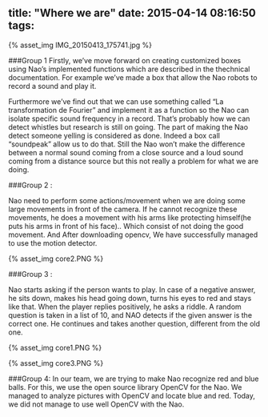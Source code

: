 title: "Where we are"
date: 2015-04-14 08:16:50
tags:
---

{% asset_img IMG_20150413_175741.jpg %}

###Group 1
Firstly, we’ve move forward on creating customized boxes using Nao’s implemented functions which are described in the thechnical documentation. For example we’ve made a box that allow the Nao robots to record a sound and play it.

Furthermore we’ve find out that we can use something called “La transformation de Fourier” and implement it as a function so the Nao can isolate specific sound frequency in a record. That’s probably how we can detect whistles but research is still on going. The part of making the Nao detect someone yelling is considered as done. Indeed a box call “soundpeak” allow us to do that. Still the Nao won’t make the difference between a normal sound coming from a close source and a loud sound coming from a distance source but this not really a problem for what we are doing.

###Group 2 :

Nao need to perform some actions/movement when we are doing some large movements in front of the camera. If he cannot recognize these movements, he does a movement with his arms like protecting himself(he puts his arms in front of his face).. Which consist of not doing the good movement. And After downloading opencv, We have successfully managed to use the motion detector.

{% asset_img core2.PNG %}

###Group 3 :

Nao starts asking if the person wants to play. In case of a negative answer, he sits down, makes his head going down, turns his eyes to red and stays like that. When the player replies positively, he asks a riddle.
A random question is taken in a list of 10, and NAO detects if the given answer is the correct one. He continues and takes another question, different from the old one.

{% asset_img core1.PNG %}

{% asset_img core3.PNG %}


###Group 4:
In our team, we are trying to make Nao recognize red and blue balls. For this, we use the open source library OpenCV for the Nao.
We managed to analyze pictures with OpenCV and locate blue and red.
Today, we did not manage to use well OpenCV with the Nao.